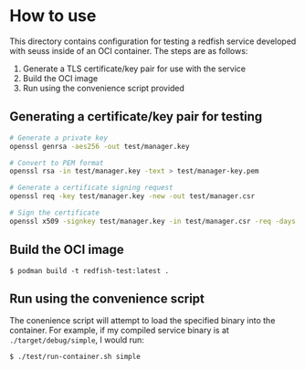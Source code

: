 # How to use

This directory contains configuration for testing a redfish service developed
with seuss inside of an OCI container. The steps are as follows:

1. Generate a TLS certificate/key pair for use with the service
2. Build the OCI image
3. Run using the convenience script provided

## Generating a certificate/key pair for testing

```bash
# Generate a private key
openssl genrsa -aes256 -out test/manager.key

# Convert to PEM format
openssl rsa -in test/manager.key -text > test/manager-key.pem

# Generate a certificate signing request
openssl req -key test/manager.key -new -out test/manager.csr

# Sign the certificate
openssl x509 -signkey test/manager.key -in test/manager.csr -req -days 365 -out test/manager-cert.pem
```

## Build the OCI image

```bash-session
$ podman build -t redfish-test:latest .
```

## Run using the convenience script

The conenience script will attempt to load the specified binary into the
container. For example, if my compiled service binary is at
`./target/debug/simple`, I would run:

```bash
$ ./test/run-container.sh simple
```
